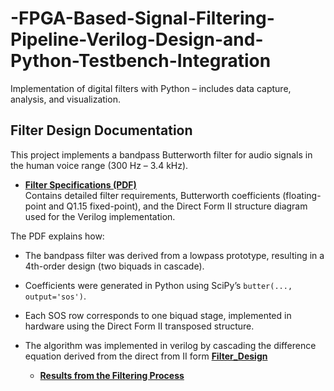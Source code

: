 # -FPGA-Based-Signal-Filtering-Pipeline-Verilog-Design-and-Python-Testbench-Integration
Implementation of digital filters with Python – includes data capture, analysis, and visualization.


## Filter Design Documentation

This project implements a bandpass Butterworth filter for audio signals in the human voice range (300 Hz – 3.4 kHz).  

- **[Filter Specifications (PDF)](Filter_Specifications_Updated.pdf)**  
  Contains detailed filter requirements, Butterworth coefficients (floating-point and Q1.15 fixed-point), and the Direct Form II structure diagram used for the Verilog implementation.  

The PDF explains how:
- The bandpass filter was derived from a lowpass prototype, resulting in a 4th-order design (two biquads in cascade).  
- Coefficients were generated in Python using SciPy’s `butter(..., output='sos')`.  
- Each SOS row corresponds to one biquad stage, implemented in hardware using the Direct Form II transposed structure.
- The algorithm was implemented in verilog by cascading the difference equation derived from the direct from II form **[Filter_Design](Source/src/simple_IIR_Filter.v)**

  - **[Results from the Filtering Process](Results)**
